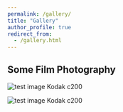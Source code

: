 ```yaml
---
permalink: /gallery/
title: "Gallery"
author_profile: true
redirect_from: 
  - /gallery.html
---
```


## Some Film Photography
![test image](https://github.com/MikeWangWZHL/MikeWangWZHL.github.io/blob/master/images/film_photography/Kodak_c200/13093.jpg?raw=true)
Kodak c200

![test image](https://github.com/MikeWangWZHL/MikeWangWZHL.github.io/blob/master/images/film_photography/Kodak_c200/58176.jpg?raw=true)
Kodak c200